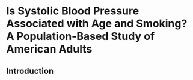 # Is Systolic Blood Pressure Associated with Age and Smoking? A Population-Based Study of American Adults

## Introduction
